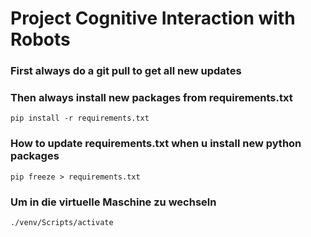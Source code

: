 # Project Cognitive Interaction with Robots

### First always do a git pull to get all new updates

### Then always install new packages from requirements.txt

```
pip install -r requirements.txt
```

### How to update requirements.txt when u install new python packages

```  
pip freeze > requirements.txt
```
### Um in die virtuelle Maschine zu wechseln 
````
./venv/Scripts/activate
````



